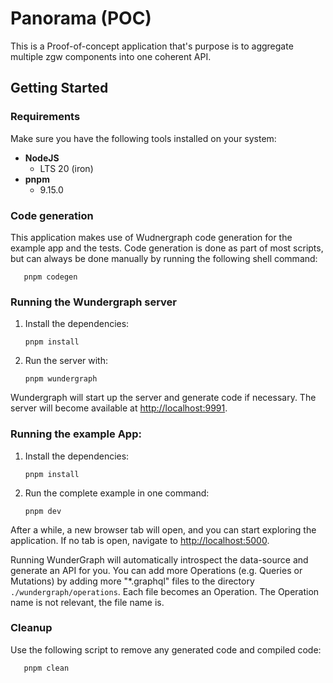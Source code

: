 # Panorama (POC)

This is a Proof-of-concept application that's purpose is to aggregate multiple zgw components into one coherent API.

## Getting Started

### Requirements

Make sure you have the following tools installed on your system:

* **NodeJS**
  * LTS 20 (iron)
* **pnpm**
  * 9.15.0

### Code generation

This application makes use of Wudnergraph code generation for the example app and the tests.
Code generation is done as part of most scripts, but can always be done manually by running the following shell command:
```shell
   pnpm codegen
```

### Running the Wundergraph server

1. Install the dependencies:
    ```shell
   pnpm install
   ```
2. Run the server with:
    ```shell
   pnpm wundergraph
   ```

Wundergraph will start up the server and generate code if necessary.
The server will become available at [http://localhost:9991](http://localhost:9991).

### Running the example App:

1. Install the dependencies:
    ```shell
   pnpm install
   ```
2. Run the complete example in one command:
    ```shell
   pnpm dev
   ```

After a while, a new browser tab will open,
and you can start exploring the application.
If no tab is open, navigate to [http://localhost:5000](http://localhost:5000).

Running WunderGraph will automatically introspect the data-source and generate an API for you.
You can add more Operations (e.g. Queries or Mutations) by adding more "\*.graphql" files to the directory `./wundergraph/operations`.
Each file becomes an Operation. The Operation name is not relevant, the file name is.

### Cleanup

Use the following script to remove any generated code and compiled code:
```shell
   pnpm clean
   ```